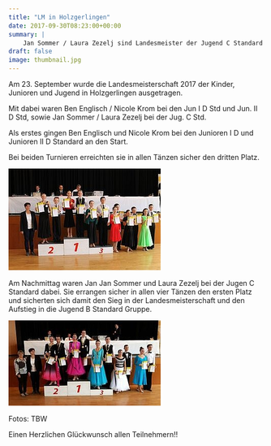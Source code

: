 ```yaml
---
title: "LM in Holzgerlingen"
date: 2017-09-30T08:23:00+00:00
summary: |
    Jan Sommer / Laura Zezelj sind Landesmeister der Jugend C Standard 2017. Herzlichen Glückwunsch!!Am 23. September wurde die Landesmeisterschaft 2017 der Kinder, Junioren und Jugend in Holzgerlingen ausgetragen.Mit dabei waren Ben Englisch / Nicole Krom bei den Jun I D Std und Jun. II D Std, sowie Jan Sommer / Laura Zezelj bei der Jug. C Std.
draft: false
image: thumbnail.jpg
---
```


Am 23. September wurde die Landesmeisterschaft 2017 der Kinder, Junioren und Jugend in Holzgerlingen ausgetragen.

Mit dabei waren Ben Englisch / Nicole Krom bei den Jun I D Std und Jun. II D Std, sowie Jan Sommer / Laura Zezelj bei der Jug. C Std.

Als erstes gingen Ben Englisch und Nicole Krom bei den Junioren I D und Junioren II D Standard an den Start.

Bei beiden Turnieren erreichten sie in allen Tänzen sicher den dritten Platz.

![](LM_Jun1D-std.jpg)

Am Nachmittag waren Jan Jan Sommer und Laura Zezelj bei der Jugen C Standard dabei. Sie errangen sicher in allen vier Tänzen den ersten Platz und sicherten sich damit den Sieg in der Landesmeisterschaft und den Aufstieg in die Jugend B Standard Gruppe.

![](LM_jguC_std.jpg)

Fotos: TBW

Einen Herzlichen Glückwunsch allen Teilnehmern!!


